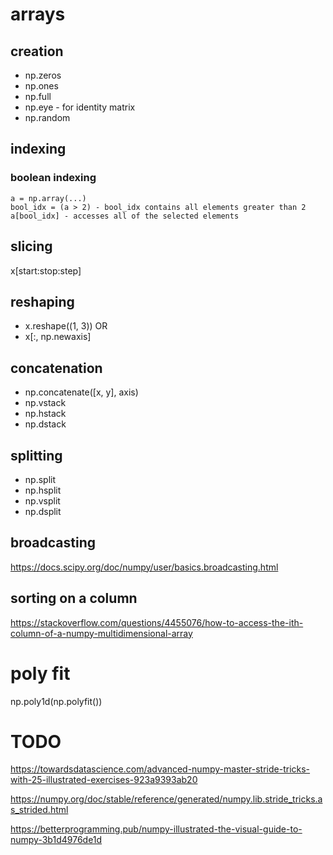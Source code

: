 
# arrays

## creation

* np.zeros
* np.ones
* np.full
* np.eye - for identity matrix
* np.random

## indexing

### boolean indexing

```
a = np.array(...)
bool_idx = (a > 2) - bool_idx contains all elements greater than 2
a[bool_idx] - accesses all of the selected elements
```

## slicing 

x[start:stop:step]

## reshaping 

* x.reshape((1, 3)) OR 
* x[:, np.newaxis]

## concatenation

* np.concatenate([x, y], axis)
* np.vstack
* np.hstack
* np.dstack

## splitting

* np.split
* np.hsplit
* np.vsplit
* np.dsplit

## broadcasting

https://docs.scipy.org/doc/numpy/user/basics.broadcasting.html

## sorting on a column

https://stackoverflow.com/questions/4455076/how-to-access-the-ith-column-of-a-numpy-multidimensional-array


# poly fit

np.poly1d(np.polyfit())

# TODO

https://towardsdatascience.com/advanced-numpy-master-stride-tricks-with-25-illustrated-exercises-923a9393ab20

https://numpy.org/doc/stable/reference/generated/numpy.lib.stride_tricks.as_strided.html

https://betterprogramming.pub/numpy-illustrated-the-visual-guide-to-numpy-3b1d4976de1d
